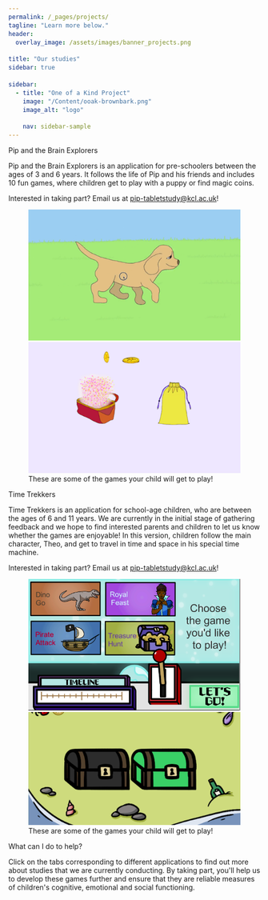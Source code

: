 ```yaml
---
permalink: /_pages/projects/
tagline: "Learn more below."
header:
  overlay_image: /assets/images/banner_projects.png

title: "Our studies"
sidebar: true

sidebar:
  - title: "One of a Kind Project"
    image: "/Content/ooak-brownbark.png"
    image_alt: "logo"

    nav: sidebar-sample
---
```


Pip and the Brain Explorers

Pip and the Brain Explorers is an application for pre-schoolers between the ages of 3 and 6 years. It follows the life of Pip and his friends and includes 10 fun games, where children get to play with a puppy or find magic coins. 

Interested in taking part? Email us at [pip-tabletstudy@kcl.ac.uk](mailto:pip-tabletstudy@kcl.ac.uk)!

<figure class="second">
	<img src="/assets/images/GNG.png">
	<img src="/assets/images/RL.png">
	<figcaption>These are some of the games your child will get to play!</figcaption>
</figure>


Time Trekkers

Time Trekkers is an application for school-age children, who are between the ages of 6 and 11 years. We are currently in the initial stage of gathering feedback and we hope to find interested parents and children to let us know whether the games are enjoyable! In this version, children follow the main character, Theo, and get to travel in time and space in his special time machine.

Interested in taking part? Email us at [pip-tabletstudy@kcl.ac.uk](mailto:timetrekkers-study@kcl.ac.uk)!

<figure class="second">
	<img src="/Content/menu.png">
	<img src="/Content/RL2.png">
	<figcaption>These are some of the games your child will get to play!</figcaption>
</figure>

What can I do to help?

Click on the tabs corresponding to different applications to find out more about studies that we are currently conducting. By taking part, you'll help us to develop these games further and ensure that they are reliable measures of children's cognitive, emotional and social functioning.
